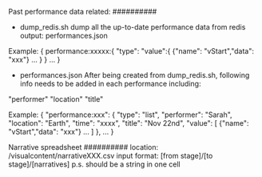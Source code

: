 
Past performance data related:
##########
- dump_redis.sh
dump all the up-to-date performance data from redis
output: performances.json

Example:
{
    performance:xxxxx:{
        "type":
        "value":{
            {"name": "vStart","data": "xxx"}
            ...
        }
    }
    ...
}

- performances.json
After being created from dump_redis.sh, following info needs to be added in each performance including:

"performer"
"location"
"title"

Example:
{
"performance:xxx": {
        "type": "list",
        "performer": "Sarah",
        "location": "Earth",
        "time": "xxxx",
        "title": "Nov 22nd",
        "value": [
             {"name": "vStart","data": "xxx"}
            ...
        ]
    },
    ...
}


Narrative spreadsheet
##########
location: /visualcontent/narrativeXXX.csv
input format: [from stage]/[to stage]/[narratives] p.s. should be a string in one cell

